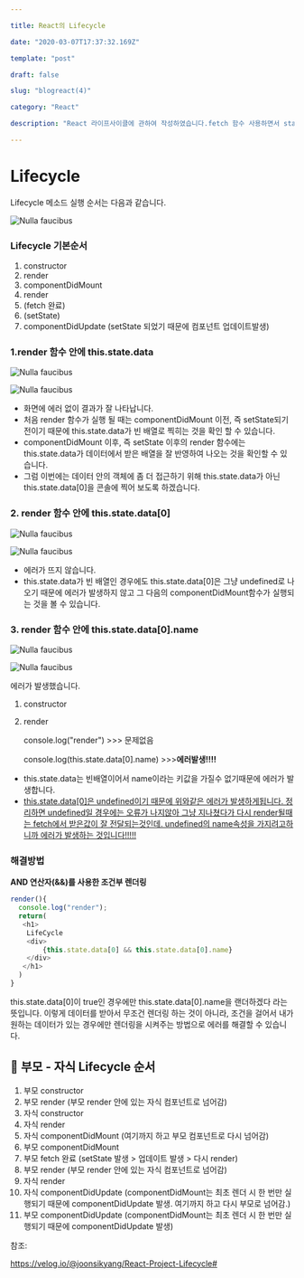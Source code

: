 ```yaml
---

title: React의 Lifecycle

date: "2020-03-07T17:37:32.169Z"

template: "post"

draft: false

slug: "blogreact(4)"

category: "React"

description: "React 라이프사이클에 관하여 작성하였습니다.fetch 함수 사용하면서 state객체 반환시 일어날 수 있는 오류에 관한 글입니다."

---
```


# Lifecycle

Lifecycle 메소드 실행 순서는 다음과 같습니다.

![Nulla faucibus](/media/lifecycle.png)



### Lifecycle 기본순서

1. constructor
2. render
3. componentDidMount
4. render
5. (fetch 완료)
6. (setState)
7. componentDidUpdate (setState 되었기 때문에 컴포넌트 업데이트발생)



### 1.render 함수 안에 this.state.data

![Nulla faucibus](/media/lifecycle2.png)

![Nulla faucibus](/media/lifecycle3.png)


- 화면에 에러 없이 결과가 잘 나타납니다.
- 처음 render 함수가 실행 될 때는 componentDidMount 이전, 즉 setState되기 전이기 때문에 this.state.data가 빈 배열로 찍히는 것을 확인 할 수 있습니다. 
- componentDidMount 이후, 즉 setState 이후의 render 함수에는 this.state.data가 데이터에서 받은 배열을 잘 반영하여 나오는 것을 확인할 수 있습니다.
- 그럼 이번에는 데이터 안의 객체에 좀 더 접근하기 위해 this.state.data가 아닌 this.state.data[0]을 콘솔에 찍어 보도록 하겠습니다.

### 2. render 함수 안에 this.state.data[0]

![Nulla faucibus](/media/lifecycle4.png)


![Nulla faucibus](/media/lifecycle5.png)


- 에러가 뜨지 않습니다.
- this.state.data가 빈 배열인 경우에도 this.state.data[0]은 그냥 undefined로 나오기 때문에 에러가 발생하지 않고 그 다음의 componentDidMount함수가 실행되는 것을 볼 수 있습니다.

### 3. render 함수 안에 this.state.data[0].name

![Nulla faucibus](/media/lifecycle6.png)


![Nulla faucibus](/media/lifecycle7.png)


에러가 발생했습니다.

1. constructor

2. render

   console.log("render") >>> 문제없음

   console.log(this.state.data[0].name) >>>**에러발생!!!!**

- this.state.data는 빈배열이어서 name이라는 키값을 가질수 없기때문에 에러가 발생합니다.
- <u>this.state.data[0]은 undefined이기 때문에 위와같은 에러가 발생하게됩니다. 정리하면 undefined일 경우에는 오류가 나지않아 그냥 지나쳤다가 다시 render될때는 fetch에서 받은값이 잘 전달되는것인데. undefined의 name속성을 가지려고하니까 에러가 발생하는 것입니다!!!!!</u>



### 해결방법

**AND 연산자(&&)를 사용한 조건부 렌더링**

```js
render(){
  console.log("render");
  return(
   <h1>
    LifeCycle
    <div>
    	{this.state.data[0] && this.state.data[0].name}
    </div>
   </h1>
  )
}
```

this.state.data[0]이 true인 경우에만 this.state.data[0].name을 랜더하겠다 라는 뜻입니다. 이렇게 데이터를 받아서 무조건 렌더링 하는 것이 아니라, 조건을 걸어서 내가 원하는 데이터가 있는 경우에만 렌더링을 시켜주는 방법으로 에러를 해결할 수 있습니다.

## 🚀 **부모 - 자식 Lifecycle 순서**

1. 부모 constructor
2. 부모 render (부모 render 안에 있는 자식 컴포넌트로 넘어감)
3. 자식 constructor
4. 자식 render
5. 자식 componentDidMount (여기까지 하고 부모 컴포넌트로 다시 넘어감)
6. 부모 componentDidMount
7. 부모 fetch 완료 (setState 발생 > 업데이트 발생 > 다시 render)
8. 부모 render (부모 render 안에 있는 자식 컴포넌트로 넘어감)
9. 자식 render
10. 자식 componentDidUpdate
    (componentDidMount는 최초 렌더 시 한 번만 실행되기 때문에 componentDidUpdate 발생. 여기까지 하고 다시 부모로 넘어감.)
11. 부모 componentDidUpdate
    (componentDidMount는 최초 렌더 시 한 번만 실행되기 때문에 componentDidUpdate 발생)



















참조:

https://velog.io/@joonsikyang/React-Project-Lifecycle#

